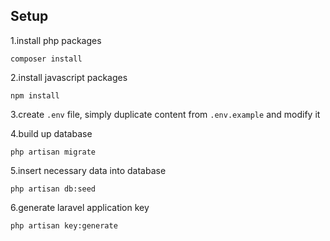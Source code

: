 ## Setup
1.install php packages
```
composer install
```

2.install javascript packages
```
npm install
```

3.create ```.env``` file, simply duplicate content from ```.env.example``` and modify it

4.build up database
```
php artisan migrate
```

5.insert necessary data into database
```
php artisan db:seed
```

6.generate laravel application key
```
php artisan key:generate
```